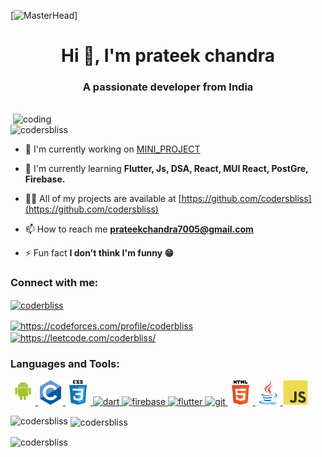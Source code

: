 [![MasterHead](https://1.bp.blogspot.com/-7A4WynwLsMw/XbBpCXG8fHI/AAAAAAAAMt4/uOa1bpLskYgrwGbllhSu2SDj_Mig8SXJQCLcBGAsYHQ/s1600/2000_600px.gif)]

<h1 align="center">Hi 👋, I'm prateek chandra</h1>
<h3 align="center">A passionate developer from India</h3>
<br/>
<img align="right" alt="coding" style="padding: '5px' , margin-top:'10px'" width="500" src="https://cdn.dribbble.com/users/1162077/screenshots/3848914/programmer.gif">

<p align="left"> <img src="https://komarev.com/ghpvc/?username=codersbliss&label=Profile%20views&color=0e75b6&style=flat" alt="codersbliss" /> </p>

- 🔭 I'm currently working on [MINI_PROJECT]((https://github.com/bikashsahh/Mini_Project2k24))

- 🌱 I'm currently learning **Flutter, Js, DSA, React, MUI React, PostGre, Firebase.**

<!-- - 👯 I'm looking to collaborate on [MNNIT IGNOU Portal](https://github.com/bikashsahh/Mini_Project2k24) -->

- 👨‍💻 All of my projects are available at [https://github.com/codersbliss](https://github.com/codersbliss)

- 📫 How to reach me **prateekchandra7005@gmail.com**

- ⚡ Fun fact **I don't think I'm funny 😁**

<h3 align="left">Connect with me:</h3>
<p align="left">

<a href="https://linkedin.com/in/coderbliss" target="blank"><img align="center" src="https://raw.githubusercontent.com/rahuldkjain/github-profile-readme-generator/master/src/images/icons/Social/linked-in-alt.svg" alt="coderbliss" height="30" width="40" /></a>
<!-- <a href="https://fb.com/https://www.facebook.com/bikash.sah.2016/" target="blank"><img align="center" src="https://raw.githubusercontent.com/rahuldkjain/github-profile-readme-generator/master/src/images/icons/Social/facebook.svg" alt="https://www.facebook.com/bikash.sah.2016/" height="30" width="40" /></a> -->
<!-- <a href="https://instagram.com/https://www.instagram.com/bikashsahh/" target="blank"><img align="center" src="https://raw.githubusercontent.com/rahuldkjain/github-profile-readme-generator/master/src/images/icons/Social/instagram.svg" alt="https://www.instagram.com/bikashsahh/" height="30" width="40" /></a> -->
<a href="https://codeforces.com/profile/https://codeforces.com/profile/coderbliss" target="blank"><img align="center" src="https://raw.githubusercontent.com/rahuldkjain/github-profile-readme-generator/master/src/images/icons/Social/codeforces.svg" alt="https://codeforces.com/profile/coderbliss" height="30" width="40" /></a>
<a href="https://www.leetcode.com/https://leetcode.com/coderbliss/" target="blank"><img align="center" src="https://raw.githubusercontent.com/rahuldkjain/github-profile-readme-generator/master/src/images/icons/Social/leet-code.svg" alt="https://leetcode.com/coderbliss/" height="30" width="40" /></a>
<!-- <a href="https://auth.geeksforgeeks.org/user/https://auth.geeksforgeeks.org/user/bikashsj1cj/practice" target="blank"><img align="center" src="https://raw.githubusercontent.com/rahuldkjain/github-profile-readme-generator/master/src/images/icons/Social/geeks-for-geeks.svg" alt="https://auth.geeksforgeeks.org/user/bikashsj1cj/practice" height="30" width="40" /></a> -->
</p>

<h3 align="left">Languages and Tools:</h3>
<p align="left"> <a href="https://developer.android.com" target="_blank" rel="noreferrer"> <img src="https://raw.githubusercontent.com/devicons/devicon/master/icons/android/android-original-wordmark.svg" alt="android" width="40" height="40"/> </a> <a href="https://www.cprogramming.com/" target="_blank" rel="noreferrer"> <img src="https://raw.githubusercontent.com/devicons/devicon/master/icons/c/c-original.svg" alt="c" width="40" height="40"/> </a> <a href="https://www.w3schools.com/css/" target="_blank" rel="noreferrer"> <img src="https://raw.githubusercontent.com/devicons/devicon/master/icons/css3/css3-original-wordmark.svg" alt="css3" width="40" height="40"/> </a> <a href="https://dart.dev" target="_blank" rel="noreferrer"> <img src="https://www.vectorlogo.zone/logos/dartlang/dartlang-icon.svg" alt="dart" width="40" height="40"/> </a> <a href="https://firebase.google.com/" target="_blank" rel="noreferrer"> <img src="https://www.vectorlogo.zone/logos/firebase/firebase-icon.svg" alt="firebase" width="40" height="40"/> </a> <a href="https://flutter.dev" target="_blank" rel="noreferrer"> <img src="https://www.vectorlogo.zone/logos/flutterio/flutterio-icon.svg" alt="flutter" width="40" height="40"/> </a> <a href="https://git-scm.com/" target="_blank" rel="noreferrer"> <img src="https://www.vectorlogo.zone/logos/git-scm/git-scm-icon.svg" alt="git" width="40" height="40"/> </a> <a href="https://www.w3.org/html/" target="_blank" rel="noreferrer"> <img src="https://raw.githubusercontent.com/devicons/devicon/master/icons/html5/html5-original-wordmark.svg" alt="html5" width="40" height="40"/> </a> <a href="https://www.java.com" target="_blank" rel="noreferrer"> <img src="https://raw.githubusercontent.com/devicons/devicon/master/icons/java/java-original.svg" alt="java" width="40" height="40"/> </a> <a href="https://developer.mozilla.org/en-US/docs/Web/JavaScript" target="_blank" rel="noreferrer"> <img src="https://raw.githubusercontent.com/devicons/devicon/master/icons/javascript/javascript-original.svg" alt="javascript" width="40" height="40"/> </a> </p>

<p><img align="left" src="https://github-readme-stats.vercel.app/api/top-langs?username=bikashsahh&show_icons=true&locale=en&layout=compact" alt="codersbliss" /></p>

<p>&nbsp;<img align="center" src="https://github-readme-stats.vercel.app/api?username=codersbliss&show_icons=true&locale=en" alt="codersbliss" /></p>

<p><img align="center" src="https://github-readme-streak-stats.herokuapp.com/?user=codersbliss&" alt="codersbliss" /></p>
